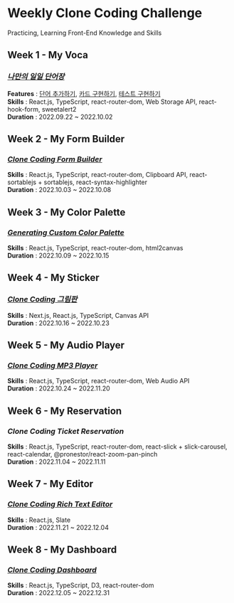 # Weekly Clone Coding Challenge

Practicing, Learning Front-End Knowledge and Skills

## Week 1 - My Voca
### __*[나만의 일일 단어장](https://github.com/namiein/my-voca)*__   
__Features__ : [단어 추가하기](https://github.com/namiein/weekly-clone-coding/blob/main/my-voca/1.md), [카드 구현하기](https://github.com/namiein/weekly-clone-coding/blob/main/my-voca/2.md), [테스트 구현하기](https://github.com/namiein/weekly-clone-coding/blob/main/my-voca/3.md)   
__Skills__ : React.js, TypeScript, react-router-dom, Web Storage API, react-hook-form,  sweetalert2   
__Duration__ : 2022.09.22 ~ 2022.10.02   

## Week 2 - My Form Builder
### __*[Clone Coding Form Builder](https://github.com/namiein/my-form-builder)*__   
__Skills__ : React.js, TypeScript, react-router-dom, Clipboard API, react-sortablejs + sortablejs, react-syntax-highlighter   
__Duration__ : 2022.10.03 ~ 2022.10.08   

## Week 3 - My Color Palette
### __*[Generating Custom Color Palette](https://github.com/namiein/my-color-palette)*__   
__Skills__ : React.js, TypeScript, react-router-dom, html2canvas   
__Duration__ : 2022.10.09 ~ 2022.10.15   

## Week 4 - My Sticker
### __*[Clone Coding 그림판](https://github.com/namiein/my-sticker)*__   
__Skills__ : Next.js, React.js, TypeScript, Canvas API   
__Duration__ : 2022.10.16 ~ 2022.10.23   

## Week 5 - My Audio Player
### __*[Clone Coding MP3 Player](https://github.com/namiein/my-audio-player)*__   
__Skills__ : React.js, TypeScript, react-router-dom, Web Audio API   
__Duration__ : 2022.10.24 ~ 2022.11.20

## Week 6 - My Reservation
### __*Clone Coding Ticket Reservation*__   
__Skills__ : React.js, TypeScript, react-router-dom, react-slick + slick-carousel, react-calendar, @pronestor/react-zoom-pan-pinch    
__Duration__ : 2022.11.04 ~ 2022.11.11   

## Week 7 - My Editor
### __*[Clone Coding Rich Text Editor](https://github.com/namiein/my-editor)*__   
__Skills__ : React.js, Slate   
__Duration__ : 2022.11.21 ~ 2022.12.04

## Week 8 - My Dashboard
### __*[Clone Coding Dashboard](https://github.com/namiein/my-dashboard)*__   
__Skills__ : React.js, TypeScript, D3, react-router-dom    
__Duration__ : 2022.12.05 ~ 2022.12.31
